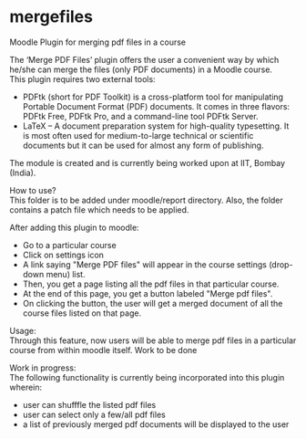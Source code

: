 # mergefiles
Moodle Plugin for merging pdf files in a course<br>

The ‘Merge PDF Files’ plugin offers the user a convenient way by which he/she can merge the files (only PDF documents) in a Moodle course. <br>
This plugin requires two external tools:<br>
 * PDFtk (short for PDF Toolkit) is a cross-platform tool for manipulating Portable Document Format (PDF) documents. It comes in three flavors: PDFtk Free, PDFtk Pro, and a command-line tool PDFtk Server.<br>
 * LaTeX – A document preparation system for high-quality typesetting. It is most often used for medium-to-large technical or scientific documents but it can be used for almost any form of publishing.<br>

The module is created and is currently being worked upon at IIT, Bombay (India). <br>

How to use?<br>
This folder is to be added under moodle/report directory.
Also, the folder contains a patch file which needs to be applied.

After adding this plugin to moodle:
 * Go to a particular course
 * Click on settings icon
 * A link saying "Merge PDF files" will appear in the course settings (drop-down menu) list.
 * Then, you get a page listing all the pdf files in that particular course.
 * At the end of this page, you get a button labeled "Merge pdf files".
 * On clicking the button, the user will get a merged document of all the course files listed on that page.

Usage:<br>
Through this feature, now users will be able to merge pdf files in a particular course from within moodle itself.
Work to be done<br>

Work in progress:<br>
The following functionality is currently being incorporated into this plugin wherein:
* user can shufffle the listed pdf files
* user can select only a few/all pdf files
* a list of previously merged pdf documents will be displayed to the user
